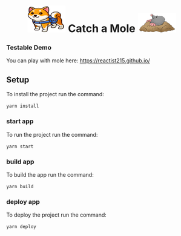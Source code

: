   <h1 align="center">
  <img src="src/assets/images/MetaPals.png" width="100px" height="70px"/>
  Catch a Mole
  <img src="src/assets/images/mole.png" width="100px" height="50px"/>
  </h1>

### Testable Demo

You can play with mole here:
https://reactist215.github.io/

## Setup

To install the project run the command:

```
yarn install
```

### start app

To run the project run the command:

```
yarn start
```

### build app

To build the app run the command:

```
yarn build
```

### deploy app

To deploy the project run the command:

```
yarn deploy
```
